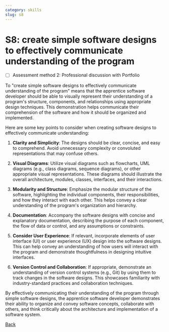 ```yaml
---
category: skills
slug: s8
---
```


# S8: create simple software designs to effectively communicate understanding of the program

- [ ] Assessment method 2: Professional discussion with Portfolio

To "create simple software designs to effectively communicate understanding of the program" means that the apprentice software developer should be able to visually represent their understanding of a program's structure, components, and relationships using appropriate design techniques. This demonstration helps communicate their comprehension of the software and how it should be organized and implemented.

Here are some key points to consider when creating software designs to effectively communicate understanding:

1. **Clarity and Simplicity**: The designs should be clear, concise, and easy to comprehend. Avoid unnecessary complexity or convoluted representations that may confuse others.

2. **Visual Diagrams**: Utilize visual diagrams such as flowcharts, UML diagrams (e.g., class diagrams, sequence diagrams), or other appropriate visual representations. These diagrams should illustrate the overall architecture, modules, classes, interfaces, and their interactions.

3. **Modularity and Structure**: Emphasize the modular structure of the software, highlighting the individual components, their responsibilities, and how they interact with each other. This helps convey a clear understanding of the program's organization and hierarchy.

4. **Documentation**: Accompany the software designs with concise and explanatory documentation, describing the purpose of each component, the flow of data or control, and any assumptions or constraints.

5. **Consider User Experience**: If relevant, incorporate elements of user interface (UI) or user experience (UX) design into the software designs. This can help convey an understanding of how users will interact with the program and demonstrate thoughtfulness in designing intuitive interfaces.

6. **Version Control and Collaboration**: If appropriate, demonstrate an understanding of version control systems (e.g., Git) by using them to track changes in the software designs. This showcases familiarity with industry-standard practices and collaboration techniques.

By effectively communicating their understanding of the program through simple software designs, the apprentice software developer demonstrates their ability to organize and convey software concepts, collaborate with others, and think critically about the architecture and implementation of a software system.

[Back](../README.md)
